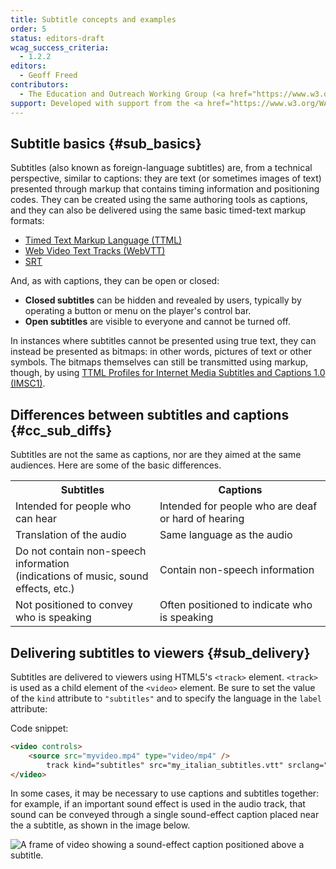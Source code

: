 ```yaml
---
title: Subtitle concepts and examples
order: 5
status: editors-draft
wcag_success_criteria:
  - 1.2.2
editors:
  - Geoff Freed
contributors:
  - The Education and Outreach Working Group (<a href="https://www.w3.org/WAI/EO/">EOWG</a>)
support: Developed with support from the <a href="https://www.w3.org/WAI/@@/">@@ project</a>
---
```


Subtitle basics {#sub_basics}
---------------

Subtitles (also known as foreign-language subtitles) are, from a
technical perspective, similar to captions: they are text (or sometimes
images of text) presented through markup that contains timing
information and positioning codes. They can be created using the same
authoring tools as captions, and they can also be delivered using the
same basic timed-text markup formats:

-   [Timed Text Markup Language
    (TTML)](https://www.w3.org/TR/ttaf1-dfxp/)
-   [Web Video Text Tracks (WebVTT)](https://w3c.github.io/webvtt/)
-   [SRT](https://matroska.org/technical/specs/subtitles/srt.html)

And, as with captions, they can be open or closed:

-   **Closed subtitles** can be hidden and revealed by users, typically
    by operating a button or menu on the player's control bar.
-   **Open subtitles** are visible to everyone and cannot be turned off.

In instances where subtitles cannot be presented using true text, they
can instead be presented as bitmaps: in other words, pictures of text or
other symbols. The bitmaps themselves can still be transmitted using
markup, though, by using [TTML Profiles for Internet Media Subtitles and
Captions 1.0 (IMSC1)](https://www.w3.org/TR/ttml-imsc1/).

Differences between subtitles and captions {#cc_sub_diffs}
------------------------------------------

Subtitles are not the same as captions, nor are they aimed at the same
audiences. Here are some of the basic differences.

<table>
	<tr>
		<th scope="col">Subtitles</th>
		<th scope="col">Captions</th>
	</tr>
	<tr>
		<td>Intended for people who can hear</td>
		<td>Intended for people who are deaf or hard of hearing</td>
	</tr><tr>
		<td>Translation of the audio</td>
		<td>Same language as the audio</td>
	</tr><tr>
		<td>Do not contain non-speech information<br>
		(indications of music, sound effects, etc.)</td>
		<td>Contain non-speech information</td>
	</tr><tr>
		<td>Not positioned to convey who is speaking</td>
		<td>Often positioned to indicate who is speaking</td>
	</tr>
</table>

Delivering subtitles to viewers {#sub_delivery}
-------------------------------

Subtitles are delivered to viewers using HTML5's `<track>` element.
`<track>` is used as a child element of the `<video>` element. Be sure
to set the value of the `kind` attribute to `"subtitles"` and to specify
the language in the `label` attribute:


Code snippet:

~~~html
<video controls>
    <source src="myvideo.mp4" type="video/mp4" />
        track kind="subtitles" src="my_italian_subtitles.vtt" srclang="en" label="Italian" default />
</video>
~~~

In some cases, it may be necessary to use captions and subtitles
together: for example, if an important sound effect is used in the audio
track, that sound can be conveyed through a single sound-effect caption
placed near the a subtitle, as shown in the image below.

![A frame of video showing a sound-effect caption positioned above a
subtitle.](cc_sub_together.png)
